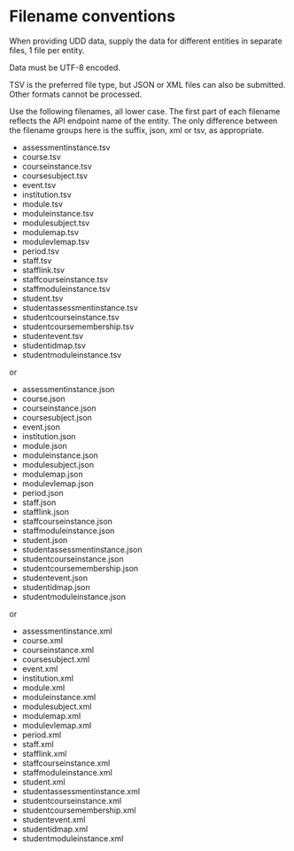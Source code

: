 # Filename conventions
When providing UDD data, supply the data for different entities in separate files, 1 file per entity.

Data must be UTF-8 encoded.

TSV is the preferred file type, but JSON or XML files can also be submitted.  Other formats cannot be processed.

Use the following filenames, all lower case.  The first part of each filename reflects the API endpoint name of the entity. The only difference between the filename groups here is the suffix, json, xml or tsv, as appropriate.


- assessmentinstance.tsv
- course.tsv
- courseinstance.tsv
- coursesubject.tsv
- event.tsv
- institution.tsv
- module.tsv
- moduleinstance.tsv
- modulesubject.tsv
- modulemap.tsv
- modulevlemap.tsv
- period.tsv
- staff.tsv
- stafflink.tsv
- staffcourseinstance.tsv
- staffmoduleinstance.tsv
- student.tsv
- studentassessmentinstance.tsv
- studentcourseinstance.tsv
- studentcoursemembership.tsv
- studentevent.tsv
- studentidmap.tsv
- studentmoduleinstance.tsv

or

- assessmentinstance.json
- course.json
- courseinstance.json
- coursesubject.json
- event.json
- institution.json
- module.json
- moduleinstance.json
- modulesubject.json
- modulemap.json
- modulevlemap.json
- period.json
- staff.json
- stafflink.json
- staffcourseinstance.json
- staffmoduleinstance.json
- student.json
- studentassessmentinstance.json
- studentcourseinstance.json
- studentcoursemembership.json
- studentevent.json
- studentidmap.json
- studentmoduleinstance.json

or

- assessmentinstance.xml
- course.xml
- courseinstance.xml
- coursesubject.xml
- event.xml
- institution.xml
- module.xml
- moduleinstance.xml
- modulesubject.xml
- modulemap.xml
- modulevlemap.xml
- period.xml
- staff.xml
- stafflink.xml
- staffcourseinstance.xml
- staffmoduleinstance.xml
- student.xml
- studentassessmentinstance.xml
- studentcourseinstance.xml
- studentcoursemembership.xml
- studentevent.xml
- studentidmap.xml
- studentmoduleinstance.xml
